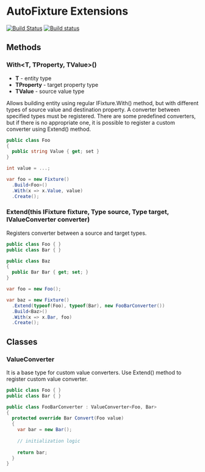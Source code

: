 # AutoFixture Extensions
[![Build Status](https://travis-ci.org/andrevv/AutoFixture.Extensions.svg?branch=master)](https://travis-ci.org/andrevv/AutoFixture.Extensions)
[![Build status](https://ci.appveyor.com/api/projects/status/bp2a0gu7ep7rb6af/branch/master?svg=true)](https://ci.appveyor.com/project/andrevv/autofixture-extensions/branch/master)

## Methods

### With<T, TProperty, TValue>()

* **T** - entity type
* **TProperty** - target property type
* **TValue** - source value type

Allows building entity using regular IFixture.With() method, but with different types of source value and destination property. A converter between specified types must be registered. There are some predefined converters, but if there is no appropriate one, it is possible to register a custom converter using Extend() method.

```csharp
public class Foo
{
  public string Value { get; set }
}

int value = ...;

var foo = new Fixture()
  .Build<Foo>()
  .With(x => x.Value, value)
  .Create();
```

### Extend(this IFixture fixture, Type source, Type target, IValueConverter converter)

Registers converter between a source and target types.

```csharp
public class Foo { }
public class Bar { }

public class Baz
{
  public Bar Bar { get; set; }
}

var foo = new Foo();

var baz = new Fixture()
  .Extend(typeof(Foo), typeof(Bar), new FooBarConverter())
  .Build<Baz>()
  .With(x => x.Bar, foo)
  .Create();
```

## Classes

### ValueConverter

It is a base type for custom value converters. Use Extend() method to register custom value converter.

```csharp
public class Foo { }
public class Bar { }

public class FooBarConverter : ValueConverter<Foo, Bar>
{
  protected override Bar Convert(Foo value)
  {
    var bar = new Bar();
    
    // initialization logic
    
    return bar;
  }
}
```
